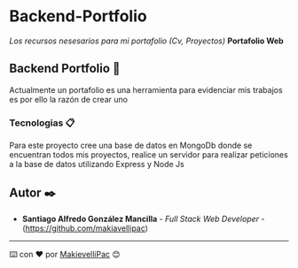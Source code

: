 # Backend-Portfolio

_Los recursos nesesarios para mi portafolio (Cv, Proyectos)_  **Portafolio Web**

## Backend Portfolio 🚀

Actualmente un portafolio es una herramienta para evidenciar mis trabajos es por ello la razón de crear uno 

### Tecnologias 📋

Para este proyecto cree una base de datos en MongoDb donde se encuentran todos mis proyectos, realice un servidor para realizar peticiones a la base de datos utilizando Express y Node Js 

## Autor ✒️

* **Santiago Alfredo González Mancilla** - *Full Stack Web Developer* - (https://github.com/makiavellipac)





---
⌨️ con ❤️ por [MakievelliPac](https://github.com/makiavellipac) 😊
